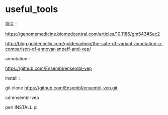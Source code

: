 # useful_tools

論文 :

https://genomemedicine.biomedcentral.com/articles/10.1186/gm543#Sec2

http://blog.goldenhelix.com/goldenadmin/the-sate-of-variant-annotation-a-comparison-of-annovar-snpeff-and-vep/


annotation :

https://github.com/Ensembl/ensembl-vep

install : 

git clone https://github.com/Ensembl/ensembl-vep.git

cd ensembl-vep

perl INSTALL.pl

